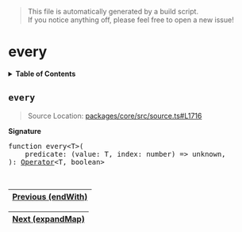 > This file is automatically generated by a build script.<br>If you notice anything off, please feel free to open a new issue!

# every

<details><summary><b>Table of Contents</b></summary><br>

1. [<code>every</code>](#every)</details>

## <a name="every"></a><code>every</code>

> Source Location: [packages\/core\/src\/source.ts#L1716](..\/..\/packages\/core\/src\/source.ts#L1716)

<b>Signature</b>

<pre>function every&lt;T&gt;(<br>    predicate: (value: T, index: number) =&gt; unknown,<br>): <a href="000-Operator.md#Operator">Operator</a>&lt;T, boolean&gt;</pre><br>

| [Previous \(endWith\)](022-endWith.md#readme) |
| --- |

<div align="right">

| [Next \(expandMap\)](024-expandMap.md#readme) |
| --- |
</div>
